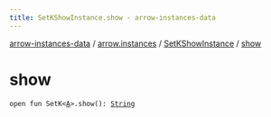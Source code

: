 ```yaml
---
title: SetKShowInstance.show - arrow-instances-data
---
```


[arrow-instances-data](../../index.html) / [arrow.instances](../index.html) / [SetKShowInstance](index.html) / [show](./show.html)

# show

`open fun SetK<`[`A`](index.html#A)`>.show(): `[`String`](https://kotlinlang.org/api/latest/jvm/stdlib/kotlin/-string/index.html)
